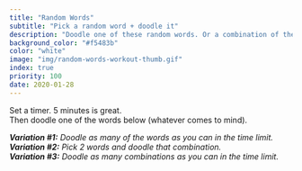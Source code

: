 ```yaml
---
title: "Random Words"
subtitle: "Pick a random word + doodle it"
description: "Doodle one of these random words. Or a combination of the words."
background_color: "#f5483b"
color: "white"
image: "img/random-words-workout-thumb.gif"
index: true
priority: 100
date: 2020-01-28
---
```


Set a timer. 5 minutes is great.  
Then doodle one of the words below (whatever comes to mind).

<ul class="_random random masonry" data-child="li" data-amount="11" data-template="[[ mix ]]" data-params='{"collections": ["random-words", "animals-signular", "food-singular", "verbs-present", "objects", "nouns-singular"]}'></ul>

_**Variation #1:** Doodle as many of the words as you can in the time limit._  
_**Variation #2:** Pick 2 words and doodle that combination._  
_**Variation #3:** Doodle as many combinations as you can in the time limit._